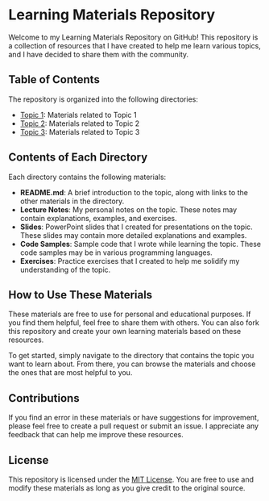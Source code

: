 # Learning Materials Repository

Welcome to my Learning Materials Repository on GitHub! This repository is a collection of resources that I have created to help me learn various topics, and I have decided to share them with the community.

## Table of Contents

The repository is organized into the following directories:

- [Topic 1](./topic1/): Materials related to Topic 1
- [Topic 2](./topic2/): Materials related to Topic 2
- [Topic 3](./topic3/): Materials related to Topic 3

## Contents of Each Directory

Each directory contains the following materials:

- **README.md**: A brief introduction to the topic, along with links to the other materials in the directory.
- **Lecture Notes**: My personal notes on the topic. These notes may contain explanations, examples, and exercises.
- **Slides**: PowerPoint slides that I created for presentations on the topic. These slides may contain more detailed explanations and examples.
- **Code Samples**: Sample code that I wrote while learning the topic. These code samples may be in various programming languages.
- **Exercises**: Practice exercises that I created to help me solidify my understanding of the topic.

## How to Use These Materials

These materials are free to use for personal and educational purposes. If you find them helpful, feel free to share them with others. You can also fork this repository and create your own learning materials based on these resources.

To get started, simply navigate to the directory that contains the topic you want to learn about. From there, you can browse the materials and choose the ones that are most helpful to you.

## Contributions

If you find an error in these materials or have suggestions for improvement, please feel free to create a pull request or submit an issue. I appreciate any feedback that can help me improve these resources.

## License

This repository is licensed under the [MIT License](./LICENSE). You are free to use and modify these materials as long as you give credit to the original source.
